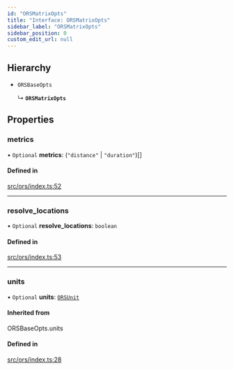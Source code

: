 ```yaml
---
id: "ORSMatrixOpts"
title: "Interface: ORSMatrixOpts"
sidebar_label: "ORSMatrixOpts"
sidebar_position: 0
custom_edit_url: null
---
```


## Hierarchy

- `ORSBaseOpts`

  ↳ **`ORSMatrixOpts`**

## Properties

### metrics

• `Optional` **metrics**: (``"distance"`` \| ``"duration"``)[]

#### Defined in

[src/ors/index.ts:52](https://github.com/chrstnbwnkl/routing-js/blob/dffa888/src/ors/index.ts#L52)

___

### resolve\_locations

• `Optional` **resolve\_locations**: `boolean`

#### Defined in

[src/ors/index.ts:53](https://github.com/chrstnbwnkl/routing-js/blob/dffa888/src/ors/index.ts#L53)

___

### units

• `Optional` **units**: [`ORSUnit`](../modules.md#orsunit)

#### Inherited from

ORSBaseOpts.units

#### Defined in

[src/ors/index.ts:28](https://github.com/chrstnbwnkl/routing-js/blob/dffa888/src/ors/index.ts#L28)
